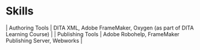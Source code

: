 # Skills


| Authoring Tools   | DITA XML, Adobe FrameMaker, Oxygen (as part of DITA Learning Course)  |
| Publishing Tools  | Adobe Robohelp, FrameMaker Publishing Server, Webworks  |
